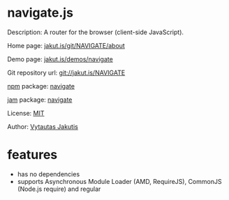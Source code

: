 # navigate.js

Description: A router for the browser (client-side JavaScript).

Home page: [jakut.is/git/NAVIGATE/about](https://jakut.is/git/NAVIGATE/about/)

Demo page: [jakut.is/demos/navigate](https://jakut.is/demos/navigate/)

Git repository url: [git://jakut.is/NAVIGATE](git://jakut.is/NAVIGATE)

[npm](https://npmjs.org) package: [navigate](https://npmjs.org/package/navigate)

[jam](http://jamjs.org) package: [navigate](http://jamjs.org/packages/#/details/navigate)

License: [MIT](https://jakut.is/git/NAVIGATE/plain/LICENSE)

Author: [Vytautas Jakutis](https://jakut.is)

# features

* has no dependencies
* supports Asynchronous Module Loader (AMD, RequireJS), CommonJS (Node.js require) and regular <script> loading
* if HTML5 History API is not available, falls back to hashes
* handles click events on same origin links
* supports browsers:
  - Mozilla Firefox 2.0+
  - Opera 10.50+
  - Google Chrome 5+
  - Microsoft Internet Explorer 6+
  - Apple Safari 4.0+
